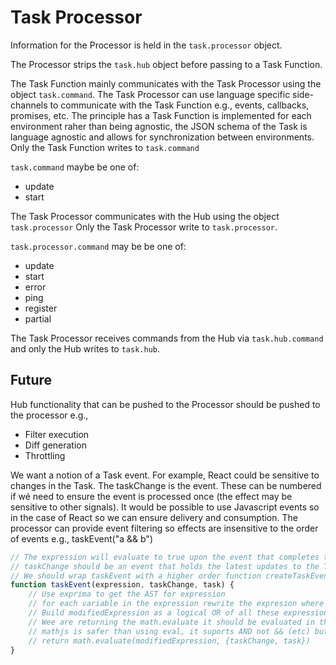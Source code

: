 # Task Processor

Information for the Processor is held in the `task.processor` object.

The Processor strips the `task.hub` object before passing to a Task Function.

The Task Function mainly communicates with the Task Processor using the object `task.command`. The Task Processor can use language specific side-channels to communicate with the Task Function e.g., events, callbacks, promises, etc. The principle has a Task Function is implemented for each environment raher than being agnostic, the JSON schema of the Task is language agnostic and allows for synchronization between environments. Only the Task Function writes to `task.command`

`task.command` maybe be one of:
  * update
  * start

The Task Processor communicates with the Hub using the object `task.processor` Only the Task Processor write to `task.processor`.

`task.processor.command` may be be one of:
  * update
  * start
  * error
  * ping
  * register
  * partial

The Task Processor receives commands from the Hub via `task.hub.command` and only the Hub writes to `task.hub`.

## Future

Hub functionality that can be pushed to the Processor should be pushed to the processor e.g.,
* Filter execution
* Diff generation
* Throttling

 We want a notion of a Task event. For example, React could be sensitive to changes in the Task. The taskChange is the event. These can be numbered if wé need to ensure the event is processed once (the effect may be sensitive to other signals). It would be possible to use Javascript events so in the case of React so we can ensure delivery and consumption. The processor can provide event filtering so effects are insensitive to the order of events e.g., taskEvent("a && b") 

```javascript
// The expression will evaluate to true upon the event that completes the expression
// taskChange should be an event that holds the latest updates to the Task
// We should wrap taskEvent with a higher order function createTaskEvent then user only need call taskEvent without needing to pass in taskChange and task each time. 
function taskEvent(expression, taskChange, task) {
    // Use exprima to get the AST for expression
    // for each variable in the expression rewrite the expresion where that variable is refered to as taskChange.variable while the other variables are task.variable
    // Build modifiedExpression as a logical OR of all these expression rewrites
    // Wee are returning the math.evaluate it should be evaluated in the context of where the function was called
    // mathjs is safer than using eval, it suports AND not && (etc) but we can rewrite && as AND during the rewrite step above.
    // return math.evaluate(modifiedExpression, {taskChange, task}) 
}
```